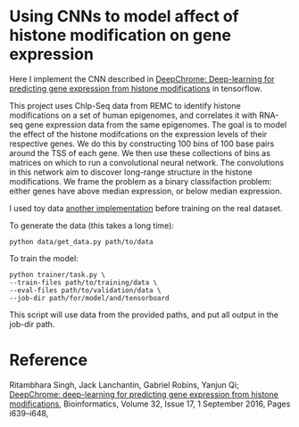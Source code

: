 # Using CNNs to model affect of histone modification on gene expression

Here I implement the CNN described in [DeepChrome: Deep-learning for predicting gene expression from histone modifications](https://academic.oup.com/bioinformatics/article/32/17/i639/2450757) in tensorflow.

This project uses ChIp-Seq data from REMC to identify histone modifications on a set of human epigenomes, and correlates it with RNA-seq gene expression data from the same epigenomes. The goal is to model the effect of the histone modifcations on the expression levels of their respective genes. We do this by constructing 100 bins of 100 base pairs around the TSS of each gene. We then use these collections of bins as matrices on which to run a convolutional neural network. The convolutions in this network aim to discover long-range structure in the histone modifications. We frame the problem as a binary classifaction problem: either genes have above median expression, or below median expression.

I used toy data [another implementation](https://github.com/QData/DeepChrome) before training on the real dataset.

To generate the data (this takes a long time):

```
python data/get_data.py path/to/data
```

To train the model:
```
python trainer/task.py \
--train-files path/to/training/data \
--eval-files path/to/validation/data \
--job-dir path/for/model/and/tensorboard
```
This script will use data from the provided paths, and put all output in the job-dir path.

# Reference

Ritambhara Singh, Jack Lanchantin, Gabriel Robins, Yanjun Qi; [DeepChrome: deep-learning for predicting gene expression from histone modifications](https://doi.org/10.1093/bioinformatics/btw427), Bioinformatics, Volume 32, Issue 17, 1 September 2016, Pages i639–i648, 


